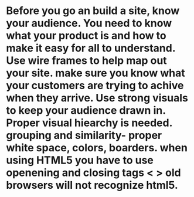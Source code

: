 <h1 ** CLASS 04 ** />
Before you go an build a site, know your audience.
You need to know what your product is and how to make it easy for all to understand.
Use wire frames to help map out your site.
make sure you know what your customers are trying to achive when they arrive.
Use strong visuals to keep your audience drawn in.
Proper visual hiearchy is needed.
grouping and similarity- proper white space, colors, boarders.
when using HTML5 you have to use openening and closing tags < >
old browsers will not recognize html5.
